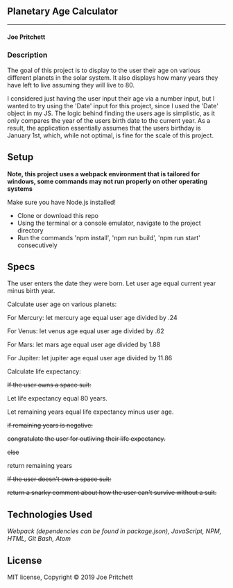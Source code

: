 ## Planetary Age Calculator
---

#### Joe Pritchett

### Description

The goal of this project is to display to the user their age on various different planets in the solar system. It also displays how many years they have left to live assuming they will live to 80.

I considered just having the user input their age via a number input, but I wanted to try using the 'Date' input for this project, since I used the 'Date' object in my JS. The logic behind finding the users age is simplistic, as it only compares the year of the users birth date to the current year. As a result, the application essentially assumes that the users birthday is January 1st, which, while not optimal, is fine for the scale of this project.

## Setup
**Note, this project uses a webpack environment that is tailored for windows, some commands may not run properly on other operating systems**

Make sure you have Node.js installed!

* Clone or download this repo
* Using the terminal or a console emulator, navigate to the project directory
* Run the commands 'npm install', 'npm run build', 'npm run start' consecutively


## Specs

The user enters the date they were born.
Let user age equal current year minus birth year.

Calculate user age on various planets:

For Mercury:
  let mercury age equal user age divided by .24

For Venus:
  let venus age equal user age divided by .62

For Mars:
  let mars age equal user age divided by 1.88

For Jupiter:
  let jupiter age equal user age divided by 11.86

 

Calculate life expectancy:

~~If the user owns a space suit:~~

  Let life expectancy equal 80 years.

  Let remaining years equal life expectancy minus user age.

  ~~if remaining years is negative:~~

  ~~congratulate the user for outliving their life expectancy.~~

  ~~else~~

  return remaining years

~~If the user doesn't own a space suit:~~

  ~~return a snarky comment about how the user can't survive without a suit.~~

## Technologies Used

_Webpack (dependencies can be found in package.json), JavaScript, NPM, HTML, Git Bash, Atom_

## License

MIT license, Copyright © 2019 Joe Pritchett
